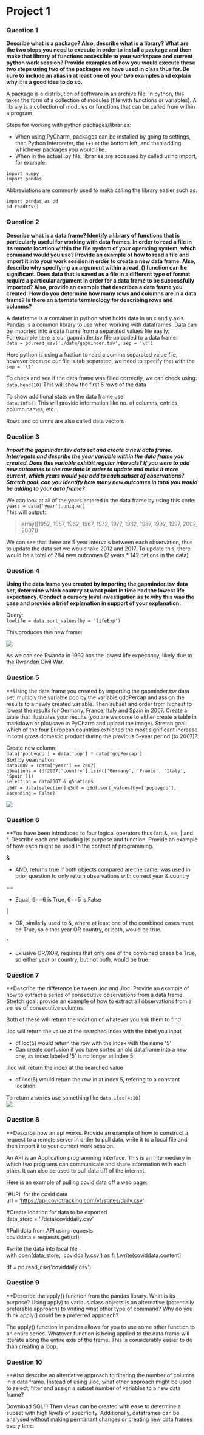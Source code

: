 # Project 1

### Question 1
**Describe what is a package? Also, describe what is a library? What are the two steps you need to execute in order to install a package and then make that library of functions accessible to your workspace and current python work session? Provide examples of how you would execute these two steps using two of the packages we have used in class thus far. Be sure to include an alias in at least one of your two examples and explain why it is a good idea to do so.**

A package is a distribution of software in an archive file. In python, this takes the form of a collection of modules (file with functions or variables). 
A library is a collection of modules or functions that can be called from within a program
  
Steps for working with python packages/libraries:
  
  - When using PyCharm, packages can be installed by going to settings, then Python Interpreter, the (+) at the bottom left, and then adding whichever packages you would like.
  - When in the actual .py file, libraries are accessed by called using import, for example: 


`import numpy`  
`import pandas`
  
Abbreviations are commonly used to make calling the library easier such as:

`import pandas as pd`  
`pd.readtsv()`


### Question 2  
**Describe what is a data frame? Identify a library of functions that is particularly useful for working with data frames. In order to read a file in its remote location within the file system of your operating system, which command would you use? Provide an example of how to read a file and import it into your work session in order to create a new data frame. Also, describe why specifying an argument within a read_() function can be significant. Does data that is saved as a file in a different type of format require a particular argument in order for a data frame to be successfully imported? Also, provide an example that describes a data frame you created. How do you determine how many rows and columns are in a data frame? Is there an alternate terminology for describing rows and columns?**

A dataframe is a container in python what holds data in an x and y axis. Pandas is a common library to use when working with dataframes. Data can be imported into a data frame from a separated values file easily.  
For example here is our gapminder.tsv file uploaded to a data frame:  
`data = pd.read_csv('./data/gapminder.tsv', sep = '\t')`  
  
Here python is using a fuction to read a comma separated value file, however because our file is tab separated, we need to specify that with the `sep = '\t'`   
  
To check and see if the data frame was filled correctly, we can check using:  
`data.head(10)`  This will show the first 5 rows of the data

To show additional stats on the data frame use:  
`data.info()` This will provide information like no. of columns, entries, column names, etc...  

Rows and columns are also called data vectors
  


### Question 3
***Import the gapminder.tsv data set and create a new data frame. Interrogate and describe the year variable within the data frame you created. Does this variable exhibit regular intervals? If you were to add new outcomes to the raw data in order to update and make it more current, which years would you add to each subset of observations? Stretch goal: can you identify how many new outcomes in total you would be adding to your data frame?***

We can look at all of the years entered in the data frame by using this code:  
`years = data['year'].unique()`  
This will output: 
>array([1952, 1957, 1962, 1967, 1972, 1977, 1982, 1987, 1992, 1997, 2002,
       2007])   

We can see that there are 5 year intervals between each observation, thus to update the data set we would take 2012 and 2017. To update this, there would be a total of 284 new outcomes (2 years * 142 nations in the data)

### Question 4 
**Using the data frame you created by importing the gapminder.tsv data set, determine which country at what point in time had the lowest life expectancy. Conduct a cursory level investigation as to why this was the case and provide a brief explanation in support of your explanation.**

Query:  
`lowlife = data.sort_values(by = 'lifeExp')`  

This produces this new frame:   

![](lowlife.png)  

As we can see Rwanda in 1992 has the lowest life expecancy, likely due to the Rwandan Civil War.


### Question 5
**Using the data frame you created by importing the gapminder.tsv data set, multiply the variable pop by the variable gdpPercap and assign the results to a newly created variable. Then subset and order from highest to lowest the results for Germany, France, Italy and Spain in 2007. Create a table that illustrates your results (you are welcome to either create a table in markdown or plot/save in PyCharm and upload the image). Stretch goal: which of the four European countries exhibited the most significant increase in total gross domestic product during the previous 5-year period (to 2007)?

Create new column:  
`data['popbygdp'] = data['pop'] * data['gdpPercap']`  
Sort by year/nation:  
`data2007 = (data['year'] == 2007)`  
`q5nations = (df2007['country'].isin(['Germany', 'France', 'Italy', 'Spain']))`  
`selection = data2007 & q5nations`    
`q5df = data[selection]` 
`q5df = q5df.sort_values(by=['popbygdp'], ascending = False)`  

![](q5gdp.png)   


### Question 6  
**You have been introduced to four logical operators thus far: &, ==, | and ^. Describe each one including its purpose and function. Provide an example of how each might be used in the context of programming.

&
- AND, returns true if both objects compared are the same, was used in prior question to only return observations with correct year & country

==
- Equal, 6==6 is True, 6==5 is False

|
- OR, similarly used to &, where at least one of the combined cases must be True, so either year OR country, or both, would be true.

^
- Exlusive OR/XOR, requires that only one of the combined cases be True, so either year or country, but not both, would be true.



### Question 7 
**Describe the difference be tween .loc and .iloc. Provide an example of how to extract a series of consecutive observations from a data frame. Stretch goal: provide an example of how to extract all observations from a series of consecutive columns.

Both of these will return the location of whatever you ask them to find.  

.loc will return the value at the searched index with the label you input
- df.loc(5) would return the row with the index with the name '5'
- Can create confusion if you have sorted an old dataframe into a new one, as index labeled '5' is no longer at index 5

.iloc will return the index at the searched value
- df.iloc(5) would return the row in at index 5, refering to a constant location.

To return a series use something like `data.iloc[4:10]`  
![](ilocex.png)  

### Question 8
**Describe how an api works. Provide an example of how to construct a request to a remote server in order to pull data, write it to a local file and then import it to your current work session.

An API is an Application programming interface. This is an intermediary in which two programs can communicate and share information with each other. It can also be used to pull data off of the internet.

Here is an example of pulling covid data off a web page:

 `#URL for the covid data  
url = 'https://api.covidtracking.com/v1/states/daily.csv'

#Create location for data to be exported  
data_store = './data/coviddaily.csv'

#Pull data from API using requests  
coviddata = requests.get(url)

#write the data into local file  
with open(data_store, 'coviddaily.csv') as f:
    f.write(coviddata.content)
    
df = pd.read_csv('coviddaily.csv')`

### Question 9
**Describe the apply() function from the pandas library. What is its purpose? Using apply) to various class objects is an alternative (potentially preferable approach) to writing what other type of command? Why do you think apply() could be a preferred approach?

The apply() function in pandas allows for you to use some other function to an entire series. Whatever function is being applied to the data frame will itterate along the entire axis of the frame. This is considerably easier to do than creating a loop. 

### Question 10
**Also describe an alternative approach to filtering the number of columns in a data frame. Instead of using .iloc, what other approach might be used to select, filter and assign a subset number of variables to a new data frame?

Download SQL!!! Then views can be created with ease to determine a subset with high levels of specificity. Additionally, dataframes can be analysed without making permanant changes or creating new data frames every time.
